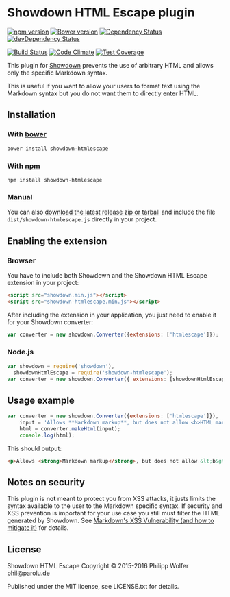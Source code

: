 # Showdown HTML Escape plugin
[![npm version](https://badge.fury.io/js/showdown-htmlescape.svg)](http://badge.fury.io/js/showdown-htmlescape) 
[![Bower version](https://badge.fury.io/bo/showdown-htmlescape.svg)](http://badge.fury.io/bo/showdown-htmlescape)
[![Dependency Status](https://david-dm.org/phw/showdown-htmlescape.svg)](https://david-dm.org/phw/showdown-htmlescape)
[![devDependency Status](https://david-dm.org/phw/showdown-htmlescape/dev-status.svg)](https://david-dm.org/phw/showdown-htmlescape#info=devDependencies)

[![Build Status](https://travis-ci.org/phw/showdown-htmlescape.svg?branch=master)](https://travis-ci.org/phw/showdown-htmlescape)
[![Code Climate](https://codeclimate.com/github/phw/showdown-htmlescape/badges/gpa.svg)](https://codeclimate.com/github/phw/showdown-htmlescape)
[![Test Coverage](https://codeclimate.com/github/phw/showdown-htmlescape/badges/coverage.svg)](https://codeclimate.com/github/phw/showdown-htmlescape/coverage)

This plugin for [Showdown](https://github.com/showdownjs/showdown) prevents
the use of arbitrary HTML and allows only the specific Markdown syntax.

This is useful if you want to allow your users to format text using the Markdown
syntax but you do not want them to directly enter HTML.

## Installation

### With [bower](http://bower.io/)

    bower install showdown-htmlescape

### With [npm](http://npmjs.org)

    npm install showdown-htmlescape

### Manual

You can also [download the latest release zip or tarball](https://github.com/phw/showdown-htmlescape/releases) and include the file `dist/showdown-htmlescape.js` directly in your project.

## Enabling the extension

### Browser

You have to include both Showdown and the Showdown HTML Escape extension in your
project:

```HTML
<script src="showdown.min.js"></script>
<script src="showdown-htmlescape.min.js"></script>
```

After including the extension in your application, you just need to enable it
for your Showdown converter:

```JavaScript
var converter = new showdown.Converter({extensions: ['htmlescape']});
```

### Node.js

```JavaScript
var showdown = require('showdown'),
  showdownHtmlEscape = require('showdown-htmlescape');
var converter = new showdown.Converter({ extensions: [showdownHtmlEscape] });
```

## Usage example

```JavaScript
var converter = new showdown.Converter({extensions: ['htmlescape']}),
    input = 'Allows **Markdown markup**, but does not allow <b>HTML markup</b>',
    html = converter.makeHtml(input);
    console.log(html);
```

This should output:

```HTML
<p>Allows <strong>Markdown markup</strong>, but does not allow &lt;b&gt;HTML markup&lt;/b&gt;</p>
```

## Notes on security
This plugin is **not** meant to protect you from XSS attacks, it justs limits
the syntax available to the user to the Markdown specific syntax. If security
and XSS prevention is important for your use case  you still must filter the
HTML generated by Showdown.
See [Markdown's XSS Vulnerability (and how to mitigate it)](https://github.com/showdownjs/showdown/wiki/Markdown's-XSS-Vulnerability-%28and-how-to-mitigate-it%29)
for details.

## License
Showdown HTML Escape Copyright &copy; 2015-2016 Philipp Wolfer <phil@parolu.de>

Published under the MIT license, see LICENSE.txt for details.
